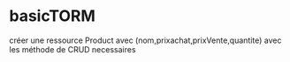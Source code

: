 # basicTORM
 
créer une ressource Product avec (nom,prixachat,prixVente,quantite)
avec les méthode de CRUD necessaires
